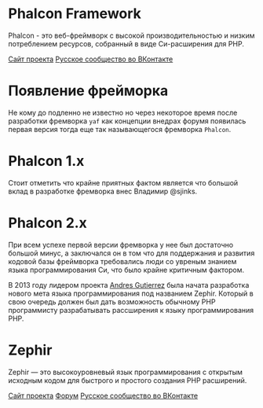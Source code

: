 Phalcon Framework
=================

Phalcon - это веб-фреймворк с высокой производительностью и низким потреблением ресурсов, собранный в виде Си-расширения для PHP.

[Сайт проекта](http://phalconphp.com/en/) [Русское сообщество во ВКонтакте](http://vk.com/phalconphp)

# Появление фрейморка

Не кому до подленно не известно но через некоторое время после разработки фремворка `yaf` как концепции внедрах форумя появилась первая версия тогда еще
так называющегося фремворка `Phalcon`.

# Phalcon 1.x

Стоит отметить что крайне приятных фактом является что большой вклад в разработке фремворка внес Владимир @sjinks.

# Phalcon 2.x

При всем успехе первой версии фремворка у нее был достаточно большой минус, а заключался он в том что для поддержания и развития кодовой базы фреймворка требовались
люди со увреным знанием языка программирования Си, что было крайне критичным фактором.

В 2013 году лидером проекта [Andres Gutierrez](https://github.com/andresgutierrez) была начата разработка нового мета языка программирования под названием Zephir. Который в свою очередь
должен был дать возможность обычному PHP программисту разрабатывать рассширения к языку программирования PHP.

# Zephir

Zephir — это высокоуровневый язык программирования с открытым исходным кодом для быстрого и простого создания PHP расширений.

[Сайт проекта](http://zephir-lang.com/) [Форум](http://forum.zephir-lang.com/) [Русское сообщество во ВКонтакте](http://vk.com/zephir_lang)